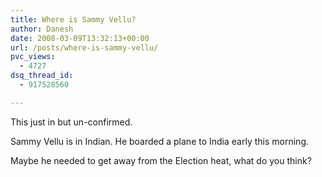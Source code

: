 ```yaml
---
title: Where is Sammy Vellu?
author: Danesh
date: 2008-03-09T13:32:13+00:00
url: /posts/where-is-sammy-vellu/
pvc_views:
  - 4727
dsq_thread_id:
  - 917528560

---
```

This just in but un-confirmed.

Sammy Vellu is in Indian. He boarded a plane to India early this morning.

Maybe he needed to get away from the Election heat, what do you think?